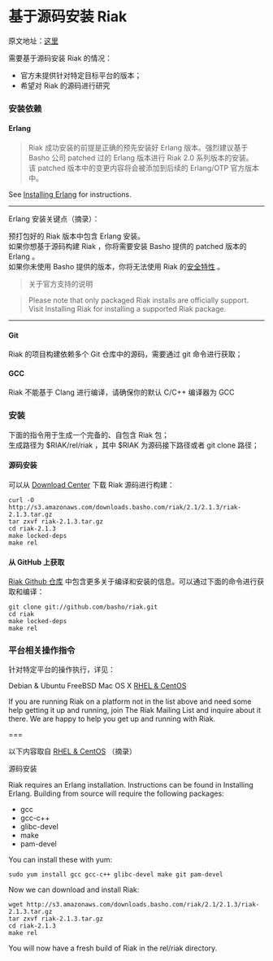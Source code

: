 

# 基于源码安装 Riak

原文地址：[这里](http://docs.basho.com/riak/latest/installing/source/)

需要基于源码安装 Riak 的情况：

- 官方未提供针对特定目标平台的版本；
-  希望对 Riak 的源码进行研究

### 安装依赖

#### **Erlang**

> Riak 成功安装的前提是正确的预先安装好 Erlang 版本。强烈建议基于 Basho 公司 patched 过的 Erlang 版本进行 Riak 2.0 系列版本的安装。    
> 该 patched 版本中的变更内容将会被添加到后续的 Erlang/OTP 官方版本中。

See [Installing Erlang](http://docs.basho.com/riak/2.1.3/installing/source/erlang/) for instructions.


----------

Erlang 安装关键点（摘录）：

预打包好的 Riak 版本中包含 Erlang 安装。    
如果你想基于源码构建 Riak ，你将需要安装 Basho 提供的 patched 版本的 Erlang 。    
如果你未使用 Basho 提供的版本，你将无法使用 Riak 的[安全特性](http://docs.basho.com/riak/2.1.3/ops/running/authz/) 。

> 关于官方支持的说明

> Please note that only packaged Riak installs are officially support. Visit Installing Riak for installing a supported Riak package.

----------

#### **Git**

Riak 的项目构建依赖多个 Git 仓库中的源码，需要通过 git 命令进行获取；

#### **GCC**

Riak 不能基于 Clang 进行编译，请确保你的默认 C/C++ 编译器为 GCC


### 安装

下面的指令用于生成一个完备的、自包含 Riak 包；    
生成路径为 $RIAK/rel/riak ，其中 $RIAK 为源码接下路径或者 git clone 路径；    


#### 源码安装

可以从 [Download Center](http://basho.com/resources/downloads/) 下载 Riak 源码进行构建：

```shell
curl -O http://s3.amazonaws.com/downloads.basho.com/riak/2.1/2.1.3/riak-2.1.3.tar.gz
tar zxvf riak-2.1.3.tar.gz
cd riak-2.1.3
make locked-deps
make rel
```

#### 从 GitHub 上获取

[Riak Github 仓库](https://github.com/basho/riak) 中包含更多关于编译和安装的信息。可以通过下面的命令进行获取和编译：

```shell
git clone git://github.com/basho/riak.git
cd riak
make locked-deps
make rel
```

### 平台相关操作指令

针对特定平台的操作执行，详见：

Debian & Ubuntu
FreeBSD
Mac OS X
[RHEL & CentOS](http://docs.basho.com/riak/2.1.3/installing/rhel-centos/#Installing-From-Source)

If you are running Riak on a platform not in the list above and need some help getting it up and running, join The Riak Mailing List and inquire about it there. We are happy to help you get up and running with Riak.

===

以下内容取自 [RHEL & CentOS](http://docs.basho.com/riak/2.1.3/installing/rhel-centos/#Installing-From-Source) （摘录）

源码安装

Riak requires an Erlang installation. Instructions can be found in Installing Erlang.
Building from source will require the following packages:

- gcc
- gcc-c++
- glibc-devel
- make
- pam-devel

You can install these with yum:

```shell
sudo yum install gcc gcc-c++ glibc-devel make git pam-devel
```

Now we can download and install Riak:

```shell
wget http://s3.amazonaws.com/downloads.basho.com/riak/2.1/2.1.3/riak-2.1.3.tar.gz
tar zxvf riak-2.1.3.tar.gz
cd riak-2.1.3
make rel
```

You will now have a fresh build of Riak in the rel/riak directory.



